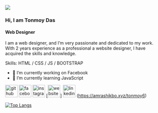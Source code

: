 ![](https://media.licdn.com/dms/image/D5616AQGfQsVfZ6YDYg/profile-displaybackgroundimage-shrink_350_1400/0/1702322159318?e=1707955200&v=beta&t=JRF4YDprMR6jKS2JRAeBiX6ILA6yr8Afxo1NB4kP4FI)

### Hi, I am Tonmoy Das
#### Web Designer
I am a web designer, and I’m very passionate and dedicated to my work. With 2 years experience as a professional a website designer, I have acquired the skills and knowledge.

Skills: HTML / CSS / JS / BOOTSTRAP

- 🔭 I’m currently working on Facebook 
- 🌱 I’m currently learning JavaScript 


[<img src='https://cdn.jsdelivr.net/npm/simple-icons@3.0.1/icons/github.svg' alt='github' height='40'>](https://github.com/TonmoyDs)  [<img src='https://cdn.jsdelivr.net/npm/simple-icons@3.0.1/icons/facebook.svg' alt='facebook' height='40'>](https://www.facebook.com/Tonmoy)  [<img src='https://cdn.jsdelivr.net/npm/simple-icons@3.0.1/icons/instagram.svg' alt='instagram' height='40'>](https://www.instagram.com/ton_moy___/)  [<img src='https://cdn.jsdelivr.net/npm/simple-icons@3.0.1/icons/icloud.svg' alt='website' height='40'>] 
[<img src='https://cdn.jsdelivr.net/npm/simple-icons@3.0.1/icons/linkedin.svg' alt='linkedin' height='40'>](https://www.linkedin.com/in/TonmoyDas/)   (https://amrashikbo.xyz/tonmoy6)  

[![Top Langs](https://github-readme-stats.vercel.app/api/top-langs/?username=TonmoyDs)](https://github.com/anuraghazra/github-readme-stats)

